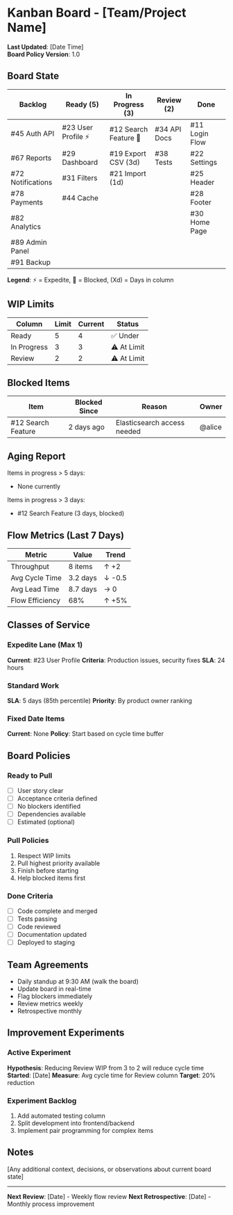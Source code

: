 # Kanban Board - [Team/Project Name]

**Last Updated**: [Date Time]\
**Board Policy Version**: 1.0

## Board State

| **Backlog**       | **Ready (5)**       | **In Progress (3)**   | **Review (2)** | **Done**       |
| ----------------- | ------------------- | --------------------- | -------------- | -------------- |
| #45 Auth API      | #23 User Profile ⚡ | #12 Search Feature 🔴 | #34 API Docs   | #11 Login Flow |
| #67 Reports       | #29 Dashboard       | #19 Export CSV (3d)   | #38 Tests      | #22 Settings   |
| #72 Notifications | #31 Filters         | #21 Import (1d)       |                | #25 Header     |
| #78 Payments      | #44 Cache           |                       |                | #28 Footer     |
| #82 Analytics     |                     |                       |                | #30 Home Page  |
| #89 Admin Panel   |                     |                       |                |                |
| #91 Backup        |                     |                       |                |                |

**Legend**: ⚡ = Expedite, 🔴 = Blocked, (Xd) = Days in column

## WIP Limits

| Column      | Limit | Current | Status      |
| ----------- | ----- | ------- | ----------- |
| Ready       | 5     | 4       | ✅ Under    |
| In Progress | 3     | 3       | ⚠️ At Limit |
| Review      | 2     | 2       | ⚠️ At Limit |

## Blocked Items

| Item               | Blocked Since | Reason                      | Owner  |
| ------------------ | ------------- | --------------------------- | ------ |
| #12 Search Feature | 2 days ago    | Elasticsearch access needed | @alice |

## Aging Report

Items in progress > 5 days:

- None currently

Items in progress > 3 days:

- #12 Search Feature (3 days, blocked)

## Flow Metrics (Last 7 Days)

| Metric          | Value    | Trend  |
| --------------- | -------- | ------ |
| Throughput      | 8 items  | ↑ +2   |
| Avg Cycle Time  | 3.2 days | ↓ -0.5 |
| Avg Lead Time   | 8.7 days | → 0    |
| Flow Efficiency | 68%      | ↑ +5%  |

## Classes of Service

### Expedite Lane (Max 1)

**Current**: #23 User Profile **Criteria**: Production issues, security fixes **SLA**: 24 hours

### Standard Work

**SLA**: 5 days (85th percentile) **Priority**: By product owner ranking

### Fixed Date Items

**Current**: None **Policy**: Start based on cycle time buffer

## Board Policies

### Ready to Pull

- [ ] User story clear
- [ ] Acceptance criteria defined
- [ ] No blockers identified
- [ ] Dependencies available
- [ ] Estimated (optional)

### Pull Policies

1. Respect WIP limits
2. Pull highest priority available
3. Finish before starting
4. Help blocked items first

### Done Criteria

- [ ] Code complete and merged
- [ ] Tests passing
- [ ] Code reviewed
- [ ] Documentation updated
- [ ] Deployed to staging

## Team Agreements

- Daily standup at 9:30 AM (walk the board)
- Update board in real-time
- Flag blockers immediately
- Review metrics weekly
- Retrospective monthly

## Improvement Experiments

### Active Experiment

**Hypothesis**: Reducing Review WIP from 3 to 2 will reduce cycle time **Started**: [Date]
**Measure**: Avg cycle time for Review column **Target**: 20% reduction

### Experiment Backlog

1. Add automated testing column
2. Split development into frontend/backend
3. Implement pair programming for complex items

## Notes

[Any additional context, decisions, or observations about current board state]

---

**Next Review**: [Date] - Weekly flow review **Next Retrospective**: [Date] - Monthly process
improvement
